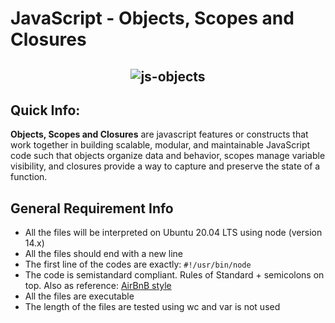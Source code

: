 # JavaScript - Objects, Scopes and Closures

## <p align="center">![js-objects](https://github.com/the1Riddle/alx-higher_level_programming/assets/125451537/420e0e7b-191b-494d-b855-7422dc031fca)</p>

Quick Info:
--------------------
**Objects, Scopes and Closures** are javascript features or constructs that work together in building scalable, modular, and maintainable JavaScript code such that objects organize data and behavior, scopes manage variable visibility, and closures provide a way to capture and preserve the state of a function.

General Requirement Info
---------------------
- All the files will be interpreted on Ubuntu 20.04 LTS using node (version 14.x)
- All the files should end with a new line
- The first line of the codes are exactly: `#!/usr/bin/node`
- The code is semistandard compliant. Rules of Standard + semicolons on top.
Also as reference: [AirBnB style](https://intranet.alxswe.com/rltoken/JvqqQQrEPtGjP-57CZSEaQ)
- All the files are executable
- The length of the files are tested using wc and var is not used
